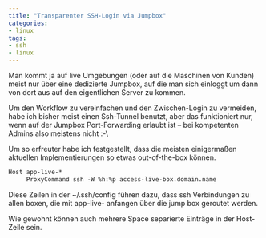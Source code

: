 ```yaml
---
title: "Transparenter SSH-Login via Jumpbox"
categories:
- linux
tags:
- ssh
- linux
---
```


Man kommt ja auf live Umgebungen (oder auf die Maschinen von Kunden) meist nur über eine dedizierte Jumpbox, auf die man sich einloggt um dann von dort aus auf den eigentlichen Server zu kommen.

Um den Workflow zu vereinfachen und den Zwischen-Login zu vermeiden, habe ich bisher meist einen Ssh-Tunnel benutzt, aber das funktioniert nur, wenn auf der Jumpbox Port-Forwarding erlaubt ist – bei kompetenten Admins also meistens nicht :-\

Um so erfreuter habe ich festgestellt, dass die meisten einigermaßen aktuellen Implementierungen so etwas out-of-the-box können.

```html
Host app-live-*
     ProxyCommand ssh -W %h:%p access-live-box.domain.name
```

Diese Zeilen in der ~/.ssh/config führen dazu, dass ssh Verbindungen zu allen boxen, die mit app-live- anfangen über die jump box geroutet werden.

Wie gewohnt können auch mehrere Space separierte Einträge in der Host-Zeile sein.